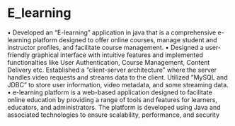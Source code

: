 # E_learning
• Developed an “E-learning” application in java that is a comprehensive e-learning platform designed to offer online
courses, manage student and instructor profiles, and facilitate course management.
• Designed a user-friendly graphical interface with intuitive features and implemented functionalties like User
Authentication, Course Management, Content Delivery etc. Established a ”client-server architecture” where the
server handles video requests and streams data to the client.
Utilized ”MySQL and JDBC” to store user information, video metadata, and some streaming data.
• e-learning platform is a web-based application designed to facilitate online education by providing a range of tools
and features for learners, educators, and administrators. The platform is developed using Java and associated
technologies to ensure scalability, performance, and security
